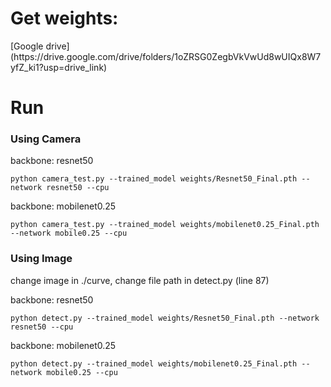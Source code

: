 <h1>Get weights: </h1>
[Google drive](https://drive.google.com/drive/folders/1oZRSG0ZegbVkVwUd8wUIQx8W7yfZ_ki1?usp=drive_link)

<h1>Run</h1>

<h3> Using Camera </h3>
backbone: resnet50

```
python camera_test.py --trained_model weights/Resnet50_Final.pth --network resnet50 --cpu
```

backbone: mobilenet0.25

```
python camera_test.py --trained_model weights/mobilenet0.25_Final.pth --network mobile0.25 --cpu
```

<h3> Using Image </h3>
change image in ./curve, change file path in detect.py (line 87)


backbone: resnet50
```
python detect.py --trained_model weights/Resnet50_Final.pth --network resnet50 --cpu
```

backbone: mobilenet0.25
```
python detect.py --trained_model weights/mobilenet0.25_Final.pth --network mobile0.25 --cpu
```
